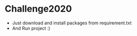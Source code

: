 # Challenge2020

  - Just download and install packages from requirement.txt
  - And Run project :)
